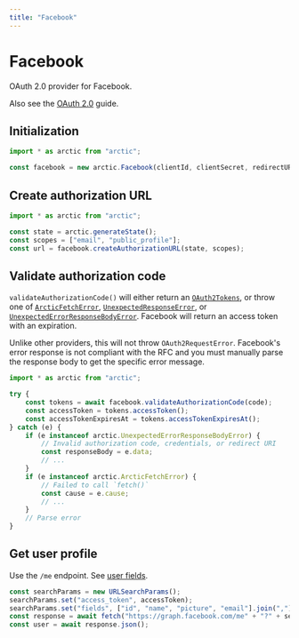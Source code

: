 ```yaml
---
title: "Facebook"
---
```


# Facebook

OAuth 2.0 provider for Facebook.

Also see the [OAuth 2.0](/guides/oauth2) guide.

## Initialization

```ts
import * as arctic from "arctic";

const facebook = new arctic.Facebook(clientId, clientSecret, redirectURI);
```

## Create authorization URL

```ts
import * as arctic from "arctic";

const state = arctic.generateState();
const scopes = ["email", "public_profile"];
const url = facebook.createAuthorizationURL(state, scopes);
```

## Validate authorization code

`validateAuthorizationCode()` will either return an [`OAuth2Tokens`](/reference/main/OAuth2Tokens), or throw one of [`ArcticFetchError`](/reference/main/ArcticFetchError), [`UnexpectedResponseError`](/reference/main/UnexpectedResponseError), or [`UnexpectedErrorResponseBodyError`](/reference/main/UnexpectedErrorResponseBodyError). Facebook will return an access token with an expiration.

Unlike other providers, this will not throw `OAuth2RequestError`. Facebook's error response is not compliant with the RFC and you must manually parse the response body to get the specific error message.

```ts
import * as arctic from "arctic";

try {
	const tokens = await facebook.validateAuthorizationCode(code);
	const accessToken = tokens.accessToken();
	const accessTokenExpiresAt = tokens.accessTokenExpiresAt();
} catch (e) {
	if (e instanceof arctic.UnexpectedErrorResponseBodyError) {
		// Invalid authorization code, credentials, or redirect URI
		const responseBody = e.data;
		// ...
	}
	if (e instanceof arctic.ArcticFetchError) {
		// Failed to call `fetch()`
		const cause = e.cause;
		// ...
	}
	// Parse error
}
```

## Get user profile

Use the `/me` endpoint. See [user fields](https://developers.facebook.com/docs/graph-api/reference/user#Reading).

```ts
const searchParams = new URLSearchParams();
searchParams.set("access_token", accessToken);
searchParams.set("fields", ["id", "name", "picture", "email"].join(","));
const response = await fetch("https://graph.facebook.com/me" + "?" + searchParams.toString());
const user = await response.json();
```

